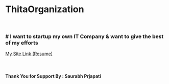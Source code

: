 # ThitaOrganization
<br/><h3> # I want to startup my own <span> IT Company </span> & want to give the best of my efforts </h3>

<a target="_blank" href="https://saurabh-saurabh.github.io/saurabhprajapati"/>My Site Link (Resume)</a>
<br/><br/>
<br/>
<h4>Thank You for Support By : Saurabh Prjapati </h4>
